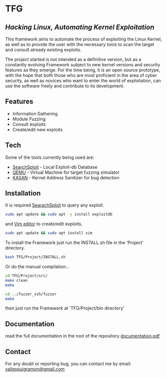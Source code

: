 # TFG
## _Hacking Linux, Automating Kernel Exploitation_

This framework aims to automate the process of exploiting the Linux Kernel, as well as to provide the user with the necessary tools to scan the target and consult already existing exploits.

The project started is not intended as a definitive version, but as a constantly evolving Framework subject to new kernel versions and security features as they emerge. For the time being, it is an open source prototype, with the hope that both those who are most proficient in the area of cyber security, as well as novices who want to enter the world of exploitation, can use the software freely and contribute to its development.

## Features

- Information Gathering
- Module Fuzzing
- Consult exploits
- Create/edit new exploits
 

## Tech

Some of the tools currently being used are:

- [SearchSploit](https://www.exploit-db.com/searchsploit) - Local Exploit-db Database
- [QEMU](https://www.qemu.org/) - Virtual Machine for target fuzzing simulator
- [KASAN](https://www.kernel.org/doc/html/v4.14/dev-tools/kasan.html) - Kernel Address Sanitizer for bug detection

## Installation

It is required [SearachSploit](https://www.exploit-db.com/searchsploit) to query any exploit.
```sh
sudo apt update && sudo apt -y install exploitdb
```
and [Vim editor](https://www.vim.org/) to create/edit exploits.
```sh
sudo apt update && sudo apt install vim
```

To install the Framework just run the INSTALL.sh file in the 'Project' directory.

```sh
bash TFG/Project/INSTALL.sh
```

Or do the manual compilation...

```sh
cd TFG/Project/src/
make clean
make

cd ../fuzzer_ssh/fuzzer
make
```

then just run the Framework at 'TFG/Project/bin directory'


## Documentation
read the full documentation in the root of the repository  [documentation.pdf](https://github.com/VPRamon/TFG/blob/main/documentation.pdf)

## Contact
For any doubt or reporting bug, you can contact me by email: vallespuigramon@gmail.com
